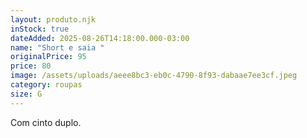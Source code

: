 ```yaml
---
layout: produto.njk
inStock: true
dateAdded: 2025-08-26T14:18:00.000-03:00
name: "Short e saia "
originalPrice: 95
price: 80
image: /assets/uploads/aeee8bc3-eb0c-4790-8f93-dabaae7ee3cf.jpeg
category: roupas
size: G
---
```

Com cinto duplo.
